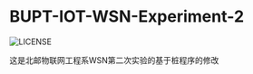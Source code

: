 # BUPT-IOT-WSN-Experiment-2
![LICENSE](https://img.shields.io/badge/license-Anti%20996-blue.svg?style=flat-square)

这是北邮物联网工程系WSN第二次实验的基于桩程序的修改
